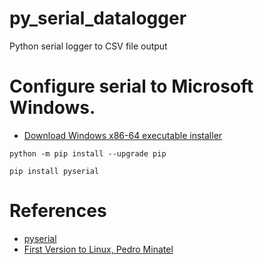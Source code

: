 # py_serial_datalogger
Python serial logger to CSV file output


# Configure serial to Microsoft Windows.


 - [Download Windows x86-64 executable installer](https://www.python.org/downloads/windows/)
 
 

```
python -m pip install --upgrade pip
```


```
pip install pyserial
```


# References
- [pyserial](https://pip.pypa.io/en/stable/installing/)
- [First Version to Linux, Pedro Minatel](https://github.com/pedrominatel/py_serial_datalogger)
